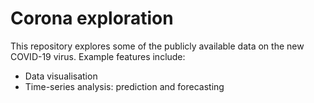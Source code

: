 # Corona exploration
This repository explores some of the publicly available data on the new COVID-19 virus. Example features include:
  * Data visualisation
  * Time-series analysis: prediction and forecasting
